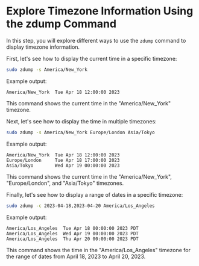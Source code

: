 # Explore Timezone Information Using the zdump Command

In this step, you will explore different ways to use the `zdump` command to display timezone information.

First, let's see how to display the current time in a specific timezone:

```bash
sudo zdump -s America/New_York
```

Example output:

```
America/New_York  Tue Apr 18 12:00:00 2023
```

This command shows the current time in the "America/New_York" timezone.

Next, let's see how to display the time in multiple timezones:

```bash
sudo zdump -s America/New_York Europe/London Asia/Tokyo
```

Example output:

```
America/New_York  Tue Apr 18 12:00:00 2023
Europe/London     Tue Apr 18 17:00:00 2023
Asia/Tokyo        Wed Apr 19 00:00:00 2023
```

This command shows the current time in the "America/New_York", "Europe/London", and "Asia/Tokyo" timezones.

Finally, let's see how to display a range of dates in a specific timezone:

```bash
sudo zdump -c 2023-04-18,2023-04-20 America/Los_Angeles
```

Example output:

```
America/Los_Angeles  Tue Apr 18 00:00:00 2023 PDT
America/Los_Angeles  Wed Apr 19 00:00:00 2023 PDT
America/Los_Angeles  Thu Apr 20 00:00:00 2023 PDT
```

This command shows the time in the "America/Los_Angeles" timezone for the range of dates from April 18, 2023 to April 20, 2023.

